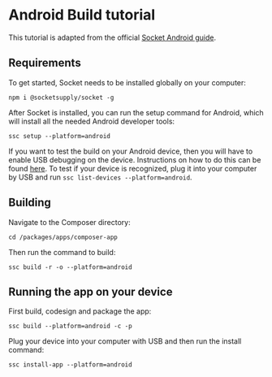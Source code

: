 # Android Build tutorial

This tutorial is adapted from the official [Socket Android guide](https://socketsupply.co/guides/#mobile-guides_android).

## Requirements

To get started, Socket needs to be installed globally on your computer:

`npm i @socketsupply/socket -g`

After Socket is installed, you can run the setup command for Android, which will install all the needed Android developer tools:

`ssc setup --platform=android`

If you want to test the build on your Android device, then you will have to enable USB debugging on the device. Instructions on how to do this can be found [here](https://developer.android.com/studio/debug/dev-options). To test if your device is recognized, plug it into your computer by USB and run `ssc list-devices --platform=android`.

## Building

Navigate to the Composer directory:

`cd /packages/apps/composer-app`

Then run the command to build:

`ssc build -r -o --platform=android`

## Running the app on your device

First build, codesign and package the app:

`ssc build --platform=android -c -p`

Plug your device into your computer with USB and then run the install command:

`ssc install-app --platform=android`
